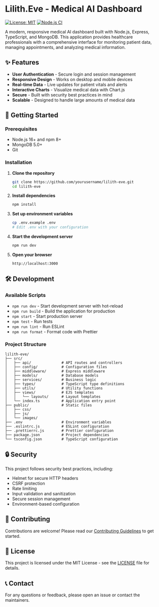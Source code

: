 # Lilith.Eve - Medical AI Dashboard

[![License: MIT](https://img.shields.io/badge/License-MIT-yellow.svg)](https://opensource.org/licenses/MIT)
[![Node.js CI](https://github.com/yourusername/lilith-eve/actions/workflows/ci.yml/badge.svg)](https://github.com/yourusername/lilith-eve/actions/workflows/ci.yml)

A modern, responsive medical AI dashboard built with Node.js, Express, TypeScript, and MongoDB. This application provides healthcare professionals with a comprehensive interface for monitoring patient data, managing appointments, and analyzing medical information.

## ✨ Features

- **User Authentication** - Secure login and session management
- **Responsive Design** - Works on desktop and mobile devices
- **Real-time Data** - Live updates for patient vitals and alerts
- **Interactive Charts** - Visualize medical data with Chart.js
- **Secure** - Built with security best practices in mind
- **Scalable** - Designed to handle large amounts of medical data

## 🚀 Getting Started

### Prerequisites

- Node.js 16+ and npm 8+
- MongoDB 5.0+
- Git

### Installation

1. **Clone the repository**
   ```bash
   git clone https://github.com/yourusername/lilith-eve.git
   cd lilith-eve
   ```

2. **Install dependencies**
   ```bash
   npm install
   ```

3. **Set up environment variables**
   ```bash
   cp .env.example .env
   # Edit .env with your configuration
   ```

4. **Start the development server**
   ```bash
   npm run dev
   ```

5. **Open your browser**
   ```
   http://localhost:3000
   ```

## 🛠 Development

### Available Scripts

- `npm run dev` - Start development server with hot-reload
- `npm run build` - Build the application for production
- `npm start` - Start production server
- `npm test` - Run tests
- `npm run lint` - Run ESLint
- `npm run format` - Format code with Prettier

### Project Structure

```
lilith-eve/
├── src/
│   ├── api/              # API routes and controllers
│   ├── config/           # Configuration files
│   ├── middleware/       # Express middleware
│   ├── models/           # Database models
│   ├── services/         # Business logic
│   ├── types/            # TypeScript type definitions
│   ├── utils/            # Utility functions
│   ├── views/            # EJS templates
│   │   └── layouts/      # Layout templates
│   └── index.ts          # Application entry point
├── public/               # Static files
│   ├── css/
│   ├── js/
│   └── images/
├── .env                  # Environment variables
├── .eslintrc.js          # ESLint configuration
├── .prettierrc.js        # Prettier configuration
├── package.json          # Project dependencies
└── tsconfig.json         # TypeScript configuration
```

## 🔒 Security

This project follows security best practices, including:

- Helmet for secure HTTP headers
- CSRF protection
- Rate limiting
- Input validation and sanitization
- Secure session management
- Environment-based configuration

## 🤝 Contributing

Contributions are welcome! Please read our [Contributing Guidelines](CONTRIBUTING.md) to get started.

## 📄 License

This project is licensed under the MIT License - see the [LICENSE](LICENSE) file for details.

## 📞 Contact

For any questions or feedback, please open an issue or contact the maintainers.